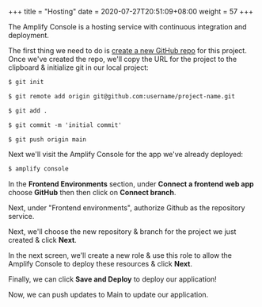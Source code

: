 +++
title = "Hosting"
date = 2020-07-27T20:51:09+08:00
weight = 57
+++

The Amplify Console is a hosting service with continuous integration and deployment.

The first thing we need to do is [create a new GitHub repo](https://github.com/new) for this project. Once we've created the repo, we'll copy the URL for the project to the clipboard & initialize git in our local project:

```markdown
$ git init

$ git remote add origin git@github.com:username/project-name.git

$ git add .

$ git commit -m 'initial commit'

$ git push origin main
```

Next we'll visit the Amplify Console for the app we've already deployed:

```markdown
$ amplify console
```

In the __Frontend Environments__ section, under __Connect a frontend web app__ choose __GitHub__ then then click on __Connect branch__.

Next, under "Frontend environments", authorize Github as the repository service.

Next, we'll choose the new repository & branch for the project we just created & click __Next__.

In the next screen, we'll create a new role & use this role to allow the Amplify Console to deploy these resources & click __Next__.

Finally, we can click __Save and Deploy__ to deploy our application!

Now, we can push updates to Main to update our application.